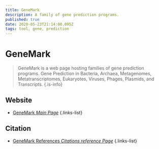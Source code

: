 ```yaml
---
title: GeneMark
description: A family of gene prediction programs.
published: true
date: 2020-05-23T21:14:00.095Z
tags: tool, gene, prediction
---
```


# GeneMark

> GeneMark is a web page hosting families of gene prediction programs.
&NewLine;
Gene Prediction in Bacteria, Archaea, Metagenomes, Metatranscriptomes, Eukaryotes, Viruses, Phages, Plasmids, and Transcripts.
{.is-info}

 

## Website 

- [GeneMark *Main Page*](http://exon.gatech.edu/GeneMark/)
{.links-list}

## Citation

- [GeneMark References *Citations reference Page*](http://exon.gatech.edu/GeneMark/references.html)
{.links-list}

